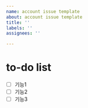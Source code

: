 ```yaml
---
name: account issue template
about: account issue template
title: ''
labels: ''
assignees: ''

---
```


# to-do list
- [ ] 기능1
- [ ] 기능2
- [ ] 기능3
